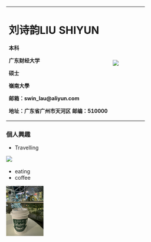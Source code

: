 <table border="0">
  <tr>
    <td width="75%">
      <h1>刘诗韵LIU SHIYUN</h1>
      <p><b>本科</b></p >
      <p><b>广东财经大学</b></p >
      <p><b>硕士</b></p >
      <p><b>嶺南大學</b></p >
      <p><b>邮箱：swin_lau@aliyun.com</b></p >
      <p><b>地址：广东省广州市天河区
邮编：510000</b></p >
    </td>
    <td width="25%">
     <img src="/1021-2.jpg" width="100%">
    </td>
  </tr>
</table>


### 個人興趣
- Travelling
 <tr>
     <td width="25%">
     <img src="/1021-3.jpg" width="20%">
    </td>
  </tr>

- eating
- coffee
 <tr>
    <td width="25%">
     <img src="1021-1.jpg"width="20%">      
    </td>
  </tr>



